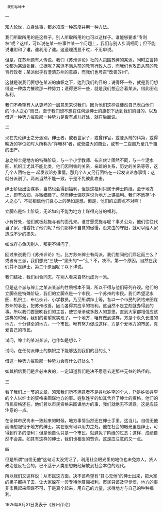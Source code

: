      我们与绅士 

   一

   知人论世，立身处事，都必须取一种态度并用一种方法。 

   我们所取所用的是这样子，别人所取所用的也可以这样子。谁能够要求“专利权”呢？这样，可以说在某一桩事件某一个问题上，我们与别人步调相同；但不能说谁附和了谁，谁利用了谁。这道理浅显不过，不用申说。 

   但是，在苏州颇有人传说，我们《苏州评论》社的人包围苏绅的某派，同时立言持论都为某派张目。证据呢？某派不满从前的教育行政人员，而我们也攻击从前的教育行政者；某派似乎有澄清苏州的意趣，而我们也号召“改善苏州”。 

   这就是说我们要想在某派的旗帜之下，达到我们的目的；说得坏一些，就是我们想借这一种势力摧败那一种势力；说得更坏一些，就是我们想迎合着某派，借此图点私利。 

   我们不希望有人从更坏的一层意思来说我们，因为他们这样做徒然自己表白他们的“小人之心”而已。至于我们想不想在任何派绅士的旗帜下达到我们的目的，以及借这一种势力摧败那一种势力是否有点儿好处，就在后面说。 

   二

   现在先论绅士之分派别。绅士者，或者世家子，或曾作官，或登从前的科第，或得晚近的学位如时人所称为“洋翰林”者，或营盛大的商业，或有一二百亩乃至几千亩的田产。 

   总之绅士是地方的特殊阶级，与一个小学教师、布店伙计固然不同，与一个泥水匠、机织工尤其不能比类。他们因利害的关系，亲疏的关系，历史的关系等等，这几个人团结在一 起发议论办事情，那几个人又另行团结在一起发议论办事情：这就分派别了。两派当然不能一致，于是不免彼此攻击。 

   绅士阶级出面谋事，当然也会得到福利，但是这福利只属于绅士阶级。至于地方上，即有沾润，亦微细极了。然而绅士偏欢喜说为地方上谋福利。我们不愿存“小人之心”，不妨相信他们良心上的确如是想。但是，他们的立脚点不对啊！ 

   立脚点是绅士阶级，无论如何不能为地方上谋得充分的福利。 

   小有好处，他们就板起施与者的面孔来。谁甘愿受施与呢？事关公众，他们往往代当了家。谁委托了他们呢？他们那种不自觉的傲慢，没来由的守旧，就可以给人家造成不少的损失。 

   如或存心鱼肉别人，那更不堪问了。 

   回过来说我们《苏州评论》社。比方苏州绅士有两派，我们想同他们鼎足而三么？或者有三派，我们想充“三缺一”里头的“一”么？不，决不。第一个原因，自然在我们并不是绅士。第二个原因呢？以下详说。 

   我们结社，我们纠合同志，在别人看来自然也成为一派。 

   但是这个派与绅士之某派某派的性质根本不同，所以不得与他们等列齐观。他们的立脚点是特殊阶级，我们的立脚点是一个市民，一个苏州的市民。我们希望泥水匠、机织工、布店伙计、小学教员，乃至所谓绅士等，各以一个市民的资格来图谋苏州的事业，把苏州改善，因而各得其应享的福利。这当然不是立刻就办得到的事。所以我们要鼓吹我们的主旨，使它渐渐成多数人的意思。直到大家都相信应该这样的时候，我们的希望就实现了。一个地方，唯有做到这样，方是个永久长进的地方，十分健全的地方。一个市民，唯有努力促成这样，方是个爱地方的市民，真爱自己的市民。 

   试问，绅士的某派某派，也作如是想么？ 

   试问，在任何派绅士的旗帜之下能够达到我们的目的么？ 

   借这一种势力摧败那一种势力会有什么好处么？ 

   如其相信我们是言必由衷的，一定知道我们是决不愿意去走那些无益的路径的。 

   三

   看了我们上一节的文章，须知我们所不满意者不是姓张姓李的个人，乃是姓张姓李的个人以绅士的资格来图谋地方的事。姓张姓李的如其舍弃了绅士的资格，他们的市民资格还在。他们若以市民资格来图谋地方的事，我们就绝无不满意。这是应该注意的一点。 

   在全体市民尚未一致起来的时候，地方事情当然还在绅士手里。这当儿，自信无他而确想服役于地方的绅士，实在很有可以用力之处。他在社会的眼光里是绅士，可得到许多的便利；但是他自认只是一个市民，就避免了阶级的过恶；这样，成绩自然不会差。如其有这样的绅士，我们也相当的赞许。这是应注意的又一点。 

   四

   但是所谓“自信无他”这句话太没凭证了，利用社会眼光里的地位也未免欺人。贤人政治是反社会的，已不适于人类思想既经解放到社会本位的现代。 

   所以我们又这样说：从市民这方面，决不该希望有“其心无他”的绅士出来，把大家的担子都挑了去，让大家躲在一旁专待他赏赐福利。市民只该及早觉悟，地方的事非市民起来图谋不可，于是真个起来，用自己的力量，求得地方与自己的种种福利。 

   1926年8月31日发表于《苏州评论》 

